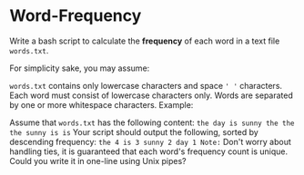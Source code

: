 # Word-Frequency
Write a bash script to calculate the **frequency** of each word in a text file `words.txt`.

For simplicity sake, you may assume:

`words.txt` contains only lowercase characters and space `' '` characters.
Each word must consist of lowercase characters only.
Words are separated by one or more whitespace characters.
Example:

Assume that `words.txt` has the following content:
`
the day is sunny the the
the sunny is is
`
Your script should output the following, sorted by descending frequency:
`
the 4
is 3
sunny 2
day 1
Note:
`
Don't worry about handling ties, it is guaranteed that each word's frequency count is unique.
Could you write it in one-line using Unix pipes?
